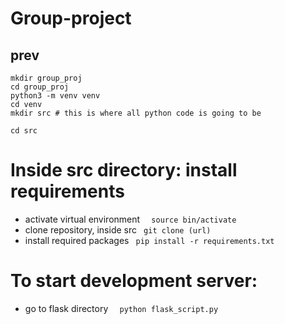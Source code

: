 # Group-project

## prev

```
mkdir group_proj 
cd group_proj
python3 -m venv venv
cd venv
mkdir src # this is where all python code is going to be

cd src
```
# Inside src directory: install requirements
- activate virtual environment
```  source bin/activate```
- clone repository, inside src
```  git clone (url) ```
- install required packages
```  pip install -r requirements.txt ```

# To start development server: 
- go to flask directory
```  python flask_script.py```
